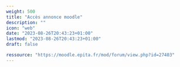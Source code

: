 ```yaml
---
weight: 500
title: "Accès annonce moodle"
description: ""
icon: "web"
date: "2023-08-26T20:43:23+01:00"
lastmod: "2023-08-26T20:43:23+01:00"
draft: false

ressource: "https://moodle.epita.fr/mod/forum/view.php?id=27403"
---
```


